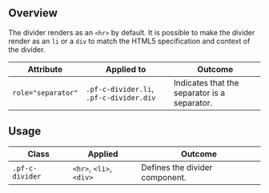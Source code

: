 ## Overview

The divider renders as an `<hr>` by default. It is possible to make the divider render as an `li` or a `div` to match the HTML5 specification and context of the divider.

| Attribute | Applied to | Outcome |
| -- | -- | -- |
| `role="separator"` | `.pf-c-divider.li`, `.pf-c-divider.div` | Indicates that the separator is a separator. |

## Usage

| Class | Applied | Outcome |
| -- | -- | -- |
| `.pf-c-divider` | `<hr>`, `<li>`, `<div>` | Defines the divider component. |
